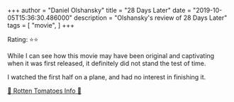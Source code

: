 +++
author = "Daniel Olshansky"
title = "28 Days Later"
date = "2019-10-05T15:36:30.486000"
description = "Olshansky's review of 28 Days Later"
tags = [
    "movie",
]
+++

Rating: ⭐⭐

While I can see how this movie may have been original and captivating when it was first released, it definitely did not stand the test of time.

I watched the first half on a plane, and had no interest in finishing it.

[🍅 Rotten Tomatoes Info 🍅](https://www.rottentomatoes.com//m/28_days_later)